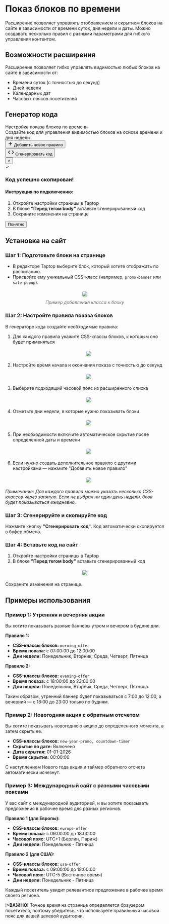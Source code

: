 # Показ блоков по времени

Расширение позволяет управлять отображением и скрытием блоков на сайте в зависимости от времени суток, дня недели и даты. Можно создавать несколько правил с разными параметрами для гибкого управления контентом.

## Возможности расширения

Расширение позволяет гибко управлять видимостью любых блоков на сайте в зависимости от:

- Времени суток (с точностью до секунд)
- Дней недели
- Календарных дат
- Часовых поясов посетителей

## Генератор кода

<div id="time-visibility-generator" class="generator-container">
  <div class="generator-header">
    <div class="generator-title">Настройка показа блоков по времени</div>
    <div class="generator-subtitle">Создайте код для управления видимостью блоков на основе времени и дня недели</div>
  </div>
  
  <!-- Контейнер для правил -->
  <div id="rules-container">
    <!-- Правила будут добавляться динамически -->
  </div>
  
  <!-- Кнопка добавления нового правила -->
  <button id="add-rule-button" class="add-rule-button">
    <svg width="16" height="16" viewBox="0 0 24 24" fill="none" xmlns="http://www.w3.org/2000/svg">
      <path d="M12 5V19M5 12H19" stroke="currentColor" stroke-width="2" stroke-linecap="round" stroke-linejoin="round"/>
    </svg>
    Добавить новое правило
  </button>
  
  <div class="action-section">
    <button id="generate-btn" class="generate-button">
      <svg width="20" height="20" viewBox="0 0 24 24" fill="none" xmlns="http://www.w3.org/2000/svg">
        <path d="M16 18l6-6-6-6" stroke="currentColor" stroke-width="2" stroke-linecap="round" stroke-linejoin="round"/>
        <path d="M8 6l-6 6 6 6" stroke="currentColor" stroke-width="2" stroke-linecap="round" stroke-linejoin="round"/>
      </svg>
      <span class="button-text">Сгенерировать код</span>
    </button>
  </div>
  
  <template id="rule-template">
    <div class="rule-card" data-rule-id=""> <!-- data-rule-id будет заполнен JS -->
      <div class="rule-header">
        <div class="rule-title">Правило <span class="rule-badge rule-number">1</span></div>
        <button class="remove-rule-button" type="button" aria-label="Удалить правило"> <!-- Добавлен type="button" -->
          <svg width="16" height="16" viewBox="0 0 24 24" fill="none" xmlns="http://www.w3.org/2000/svg">
            <path d="M18 6L6 18M6 6l12 12" stroke="currentColor" stroke-width="2" stroke-linecap="round" stroke-linejoin="round"/>
          </svg>
        </button>
      </div>
      <div class="rule-body">
        <div class="settings-section">
          <div class="settings-section-title">Настройка блоков</div>
          <div class="settings-row">
            <div class="setting-group">
              <label for="block-classes-template">CSS классы блоков:</label> <!-- ID изменен для уникальности шаблона -->
              <input type="text" class="text-input block-classes" id="block-classes-template" name="block-classes" placeholder="promo-banner, sale-popup">
              <div class="helper-text">Укажите классы блоков через запятую (без точки)</div>
            </div>
          </div>
        </div>
        <div class="settings-section">
          <div class="settings-section-title">Время показа</div>
          <div class="settings-row">
            <div class="setting-group">
              <label for="start-time-template">Время начала показа:</label>
              <input type="time" step="1" class="text-input start-time" id="start-time-template" name="start-time" value="00:00:00">
            </div>
            <div class="setting-group">
              <label for="end-time-template">Время окончания показа:</label>
              <input type="time" step="1" class="text-input end-time" id="end-time-template" name="end-time" value="23:59:59">
            </div>
            <div class="setting-group">
              <label for="timezone-template">Часовой пояс:</label>
              <select class="select-styled timezone-select" id="timezone-template" name="timezone">
                <option value="auto"  selected>Автоматически (часовой пояс посетителя)</option>
                <optgroup label="Россия и ближнее зарубежье">
                  <option value="2">UTC+2 (Калининград)</option>
                  <option value="3">UTC+3 (Москва)</option>
                  <option value="4">UTC+4 (Самара)</option>
                  <option value="5">UTC+5 (Екатеринбург)</option>
                  <option value="6">UTC+6 (Омск)</option>
                  <option value="7">UTC+7 (Красноярск)</option>
                  <option value="8">UTC+8 (Иркутск)</option>
                  <option value="9">UTC+9 (Якутск)</option>
                  <option value="10">UTC+10 (Владивосток)</option>
                  <option value="11">UTC+11 (Магадан)</option>
                  <option value="12">UTC+12 (Камчатка)</option>
                </optgroup>
                <optgroup label="Западное полушарие">
                  <option value="-12">UTC-12 (Линия перемены даты)</option>
                  <option value="-11">UTC-11 (о. Мидуэй)</option>
                  <option value="-10">UTC-10 (Гавайи)</option>
                  <option value="-9">UTC-9 (Аляска)</option>
                  <option value="-8">UTC-8 (Тихоокеанское время)</option>
                  <option value="-7">UTC-7 (Горное время)</option>
                  <option value="-6">UTC-6 (Центральное время)</option>
                  <option value="-5">UTC-5 (Восточное время)</option>
                  <option value="-4">UTC-4 (Атлантическое время)</option>
                  <option value="-3">UTC-3 (Буэнос-Айрес)</option>
                  <option value="-2">UTC-2 (Среднеатлантическое время)</option>
                  <option value="-1">UTC-1 (Азорские о-ва)</option>
                </optgroup>
                <optgroup label="Центральный регион">
                  <option value="0">UTC+0 (Лондон)</option>
                  <option value="1">UTC+1 (Берлин, Париж)</option>
                </optgroup>
                <optgroup label="Азия и Океания">
                  <option value="4">UTC+4 (Дубай)</option>
                  <!-- Примечание: Дробные часовые пояса обрабатываются parseFloat в JS -->
                  <option value="5.5">UTC+5:30 (Индия)</option>
                  <option value="8">UTC+8 (Китай, Сингапур)</option>
                  <option value="9">UTC+9 (Япония, Корея)</option>
                  <option value="9.5">UTC+9:30 (Центр. Австралия)</option>
                  <option value="10">UTC+10 (Вост. Австралия)</option>
                  <option value="12">UTC+12 (Новая Зеландия)</option>
                  <option value="13">UTC+13 (Самоа)</option>
                </optgroup>
              </select>
            </div>
          </div>
        </div>
        <div class="settings-section">
          <div class="settings-section-title">Дни недели</div>
          <div class="weekday-container">
            <!-- Понедельник -->
            <div class="weekday-item">
              <input type="checkbox" class="weekday-checkbox monday-checkbox" id="monday-rule_id" name="weekday-monday">
              <label class="weekday-label" for="monday-rule_id">Пн</label>
            </div>
            <!-- Вторник -->
            <div class="weekday-item">
              <input type="checkbox" class="weekday-checkbox tuesday-checkbox" id="tuesday-rule_id" name="weekday-tuesday">
              <label class="weekday-label" for="tuesday-rule_id">Вт</label>
            </div>
            <!-- Среда -->
            <div class="weekday-item">
              <input type="checkbox" class="weekday-checkbox wednesday-checkbox" id="wednesday-rule_id" name="weekday-wednesday">
              <label class="weekday-label" for="wednesday-rule_id">Ср</label>
            </div>
            <!-- Четверг -->
            <div class="weekday-item">
              <input type="checkbox" class="weekday-checkbox thursday-checkbox" id="thursday-rule_id" name="weekday-thursday">
              <label class="weekday-label" for="thursday-rule_id">Чт</label>
            </div>
            <!-- Пятница -->
            <div class="weekday-item">
              <input type="checkbox" class="weekday-checkbox friday-checkbox" id="friday-rule_id" name="weekday-friday">
              <label class="weekday-label" for="friday-rule_id">Пт</label>
            </div>
            <!-- Суббота -->
            <div class="weekday-item">
              <input type="checkbox" class="weekday-checkbox saturday-checkbox" id="saturday-rule_id" name="weekday-saturday">
              <label class="weekday-label" for="saturday-rule_id">Сб</label>
            </div>
            <!-- Воскресенье -->
            <div class="weekday-item">
              <input type="checkbox" class="weekday-checkbox sunday-checkbox" id="sunday-rule_id" name="weekday-sunday">
              <label class="weekday-label" for="sunday-rule_id">Вс</label>
            </div>
          </div>
          <div class="helper-text">Если не выбран ни один день, блок будет показываться ежедневно</div>
        </div>
        <div class="settings-row" style="margin-top: 20px;">
          <div class="setting-group">
            <label class="checkbox-container">
              <input type="checkbox" class="hide-after-date hide-after-date-toggle" name="hide-after-date-toggle">
              <span class="checkmark"></span>
              <span class="checkbox-option-label">Скрыть блок после определенной даты и времени <strong>(навсегда)</strong></span>
            </label>
          </div>
        </div>
        <!-- Секция скрытия по дате (видимость управляется JS) -->
        <div class="hide-date-section" style="display: none;">
          <div class="hide-date-row">
            <div class="hide-date-field">
              <label for="hide-date-template">Дата скрытия:</label>
              <input type="date" class="text-input hide-date" id="hide-date-template" name="hide-date">
              <div class="helper-text">После наступления указанной даты и времени блок будет скрыт навсегда.</div>
            </div>
            <div class="hide-date-field">
              <label for="hide-time-template">Время скрытия:</label>
              <input type="time" step="1" class="text-input hide-time" id="hide-time-template" name="hide-time" value="23:59:59">
              <div class="helper-text">Точное время скрытия блока</div>
            </div>
          </div>
        </div>
      </div>
    </div>

  </template>
  
  <!-- Скрытый элемент для хранения сгенерированного кода -->
  <div id="js-code" style="display: none;"></div>
  
  <!-- Модальное окно -->
  <div id="success-modal" class="modal">
    <div class="modal-content">
      <button class="close-modal">&times;</button>
      <div class="modal-header">
        <div class="success-icon">✓</div>
        <h3>Код успешно скопирован!</h3>
      </div>
      <div class="instruction-block">
        <h4>Инструкция по подключению:</h4>
        <ol>
          <li>Откройте настройки страницы в Taptop</li>
          <li>В блоке <strong>"Перед тегом body"</strong> вставьте сгенерированный код</li>
          <li>Сохраните изменения на странице</li>
        </ol>
      </div>
      <button class="close-button">Понятно</button>
    </div>
  </div>
</div>

## Установка на сайт

<div class="step-box">
<h3>Шаг 1: Подготовьте блоки на странице</h3>
<ul>
<li>В редакторе Taptop выберите блок, который хотите отображать по расписанию.</li>
<li>Присвойте ему уникальный CSS-класс (например, <code>promo-banner</code> или <code>sale-popup</code>).</li>
</ul>

<div style="max-width: 600px; margin: 20px auto; text-align: center;">
<img src="./images/time-visibility/add-class.png" style="max-width: 100%; height: auto; border-radius: 4px; box-shadow: 0 2px 5px rgba(0,0,0,0.15);">
<p style="margin-top: 10px; font-style: italic; color: #666;">Пример добавления класса к блоку</p>
</div>
</div>
<div class="step-box">
<h3>Шаг 2: Настройте правила показа блоков</h3>
<p>В генераторе кода создайте необходимые правила:</p>
<ol>
<li>Для каждого правила укажите CSS-классы блоков, к которым оно будет применяться</li>
<div style="max-width: 600px; margin: 20px auto; text-align: center;">
<img src="./images/time-visibility/add-classes.png" style="max-width: 100%; height: auto; border-radius: 4px; box-shadow: 0 2px 5px rgba(0,0,0,0.15);">
</div>
<li>Настройте время начала и окончания показа с точностью до секунд</li>
<div style="max-width: 600px; margin: 20px auto; text-align: center;">
<img src="./images/time-visibility/time.png" style="max-width: 100%; height: auto; border-radius: 4px; box-shadow: 0 2px 5px rgba(0,0,0,0.15);">
</div>
<li>Выберите подходящий часовой пояс из расширенного списка</li>
<div style="max-width: 600px; margin: 20px auto; text-align: center;">
<img src="./images/time-visibility/timezone.png" style="max-width: 100%; height: auto; border-radius: 4px; box-shadow: 0 2px 5px rgba(0,0,0,0.15);">
</div>
<li>Отметьте дни недели, в которые нужно показывать блоки</li>
<div style="max-width: 600px; margin: 20px auto; text-align: center;">
<img src="./images/time-visibility/weekdays.png" style="max-width: 100%; height: auto; border-radius: 4px; box-shadow: 0 2px 5px rgba(0,0,0,0.15);">
</div>
<li>При необходимости включите автоматическое скрытие после определенной даты и времени</li>
<div style="max-width: 600px; margin: 20px auto; text-align: center;">
<img src="./images/time-visibility/hideblock.png" style="max-width: 100%; height: auto; border-radius: 4px; box-shadow: 0 2px 5px rgba(0,0,0,0.15);">
</div>
<li>Если нужно создать дополнительное правило с другими настройками — нажмите "Добавить новое правило"</li>
<div style="max-width: 600px; margin: 20px auto; text-align: center;">
<img src="./images/time-visibility/add-rule.png" style="max-width: 100%; height: auto; border-radius: 4px; box-shadow: 0 2px 5px rgba(0,0,0,0.15);">
</div>
</ol>

<p><em>Примечание: Для каждого правила можно указать несколько CSS-классов через запятую. Если не выбран ни один день недели, блок будет показываться ежедневно.</em></p>
</div>

<div class="step-box">
<h3>Шаг 3: Сгенерируйте и скопируйте код</h3>

<p>Нажмите кнопку <strong>"Сгенерировать код"</strong>. Код автоматически скопируется в буфер обмена.</p>
</div>

<div class="step-box">
<h3>Шаг 4: Вставьте код на сайт</h3>

<ol>
<li>Откройте настройки страницы в Taptop</li>
<li>В блоке <strong>"Перед тегом body"</strong> вставьте сгенерированный код</li>
</ol>

<div style="max-width: 600px; margin: 20px auto; text-align: center;">
<img src="./images/cookie/page-settings.png" style="max-width: 100%; height: auto; border-radius: 4px; box-shadow: 0 2px 5px rgba(0,0,0,0.15);">
</div>

<p>Сохраните изменения на странице.</p>
</div>

## Примеры использования

<div class="important-note t-vs">
<h3>Пример 1: Утренняя и вечерняя акции</h3>
<p>Вы хотите показывать разные баннеры утром и вечером в будние дни.</p>

<p><strong>Правило 1:</strong></p>
<ul >
<li ><strong>CSS-классы блоков:</strong> <code>morning-offer</code></li>
<li ><strong>Время показа:</strong> с 07:00:00 до 12:00:00</li>
<li ><strong>Дни недели:</strong> Понедельник, Вторник, Среда, Четверг, Пятница</li>
</ul>

<p><strong>Правило 2:</strong></p>
<ul>
<li ><strong>CSS-классы блоков:</strong> <code>evening-offer</code></li>
<li ><strong>Время показа:</strong> с 18:00:00 до 23:00:00</li>
<li ><strong>Дни недели:</strong> Понедельник, Вторник, Среда, Четверг, Пятница</li>
</ul>

<p>Таким образом, утренний баннер будет показываться с 7:00 до 12:00, а вечерний — с 18:00 до 23:00 только по будням.</p>
</div>

<div class="important-note t-vs">
<h3>Пример 2: Новогодняя акция с обратным отсчетом</h3>
<p>Вы хотите показывать новогоднюю акцию до определенного момента, а затем скрыть ее.</p>

<ul>
<li><strong>CSS-классы блоков:</strong> <code>new-year-promo, countdown-timer</code></li>
<li><strong>Скрытие по дате:</strong> Включено</li>
<li><strong>Дата скрытия:</strong> 01-01-2026</li>
<li><strong>Время скрытия:</strong> 00:00:00</li>
</ul>

<p>С наступлением Нового года акция и таймер обратного отсчета автоматически исчезнут.</p>
</div>

<div class="important-note t-vs">
<h3>Пример 3: Международный сайт с разными часовыми поясами</h3>
<p>У вас сайт с международной аудиторией, и вы хотите показывать предложения в рабочее время для разных регионов.</p>

<p><strong>Правило 1 (для Европы):</strong></p>
<ul>
<li><strong>CSS-классы блоков:</strong> <code>europe-offer</code></li>
<li><strong>Время показа:</strong> с 09:00:00 до 18:00:00</li>
<li><strong>Часовой пояс:</strong> UTC+1 (Берлин, Париж)</li>
<li><strong>Дни недели:</strong> Понедельник - Пятница</li>
</ul>

<p><strong>Правило 2 (для США):</strong></p>
<ul>
<li><strong>CSS-классы блоков:</strong> <code>usa-offer</code></li>
<li><strong>Время показа:</strong> с 09:00:00 до 18:00:00</li>
<li><strong>Часовой пояс:</strong> UTC-5 (Восточное время)</li>
<li><strong>Дни недели:</strong> Понедельник - Пятница</li>
</ul>

<p>Каждый посетитель увидит релевантное предложение в рабочее время своего региона.</p>
</div>

!>**ВАЖНО!** Точное время на странице определяется браузером посетителя, поэтому убедитесь, что используете правильный часовой пояс для вашей целевой аудитории.
